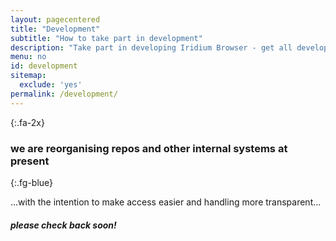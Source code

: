 ```yaml
---
layout: pagecentered
title: "Development"
subtitle: "How to take part in development"
description: "Take part in developing Iridium Browser - get all development information and learn how to develop Iridium Browser"
menu: no
id: development
sitemap:
  exclude: 'yes'
permalink: /development/
---
```


<span class="fa fa-user-md fa-5x fg-blue"></span>
{:.fa-2x}

### we are reorganising repos and other internal systems at present #
{:.fg-blue}
	  
...with the intention to make access easier and handling more transparent...
	 
##### please check back soon! #
